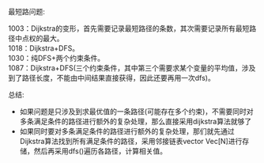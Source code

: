 最短路问题:<br>

1003：Dijkstra的变形，首先需要记录最短路径的条数，其次需要记录所有最短路径中点权的最大。<br>
1018：Dijkstra+DFS。<br>
1030：纯DFS+两个约束条件。<br>
1087：Dijkstra+DFS(三个约束条件，其中第三个需要求某个变量的平均值，涉及到了路径长度，不能由中间结果直接获得，因此还要再用一次dfs)。<br>

总结:<br>

- 如果问题是只涉及到求最优值的一条路径(可能存在多个约束)，不需要同时对多条满足条件的路径进行额外的复杂处理，那么直接采用dijkstra算法就够了<br>
- 如果同时要对多条满足条件的路径进行额外的复杂处理，那们就先通过Dijkstra算法找到所有满足条件的路径，采用邻接链表vector<int> Vec[N]进行存储，然后再采用dfs()遍历各路径，计算相关值。<br>
